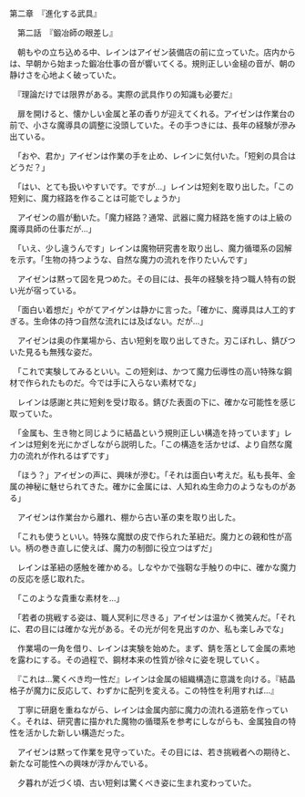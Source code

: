 第二章　『進化する武具』

　第二話　『鍛冶師の眼差し』

　朝もやの立ち込める中、レインはアイゼン装備店の前に立っていた。店内からは、早朝から始まった鍛冶仕事の音が響いてくる。規則正しい金槌の音が、朝の静けさを心地よく破っていた。

　『理論だけでは限界がある。実際の武具作りの知識も必要だ』

　扉を開けると、懐かしい金属と革の香りが迎えてくれる。アイゼンは作業台の前で、小さな魔導具の調整に没頭していた。その手つきには、長年の経験が滲み出ている。

　「おや、君か」アイゼンは作業の手を止め、レインに気付いた。「短剣の具合はどうだ？」

　「はい、とても扱いやすいです。ですが...」レインは短剣を取り出した。「この短剣に、魔力経路を作ることは可能でしょうか」

　アイゼンの眉が動いた。「魔力経路？通常、武器に魔力経路を施すのは上級の魔導具師の仕事だが...」

　「いえ、少し違うんです」レインは魔物研究書を取り出し、魔力循環系の図解を示す。「生物の持つような、自然な魔力の流れを作りたいんです」

　アイゼンは黙って図を見つめた。その目には、長年の経験を持つ職人特有の鋭い光が宿っている。

　「面白い着想だ」やがてアイゲンは静かに言った。「確かに、魔導具は人工的すぎる。生命体の持つ自然な流れには及ばない。だが...」

　アイゼンは奥の作業場から、古い短剣を取り出してきた。刃こぼれし、錆びついた見るも無残な姿だ。

　「これで実験してみるといい。この短剣は、かつて魔力伝導性の高い特殊な鋼材で作られたものだ。今では手に入らない素材でな」

　レインは感謝と共に短剣を受け取る。錆びた表面の下に、確かな可能性を感じ取っていた。

　「金属も、生き物と同じように結晶という規則正しい構造を持っています」レインは短剣を光にかざしながら説明した。「この構造を活かせば、より自然な魔力の流れが作れるはずです」

　「ほう？」アイゼンの声に、興味が滲む。「それは面白い考えだ。私も長年、金属の神秘に魅せられてきた。確かに金属には、人知れぬ生命力のようなものがある」

　アイゼンは作業台から離れ、棚から古い革の束を取り出した。

　「これも使うといい。特殊な魔獣の皮で作られた革紐だ。魔力との親和性が高い。柄の巻き直しに使えば、魔力の制御に役立つはずだ」

　レインは革紐の感触を確かめる。しなやかで強靭な手触りの中に、確かな魔力の反応を感じ取れた。

　「このような貴重な素材を...」

　「若者の挑戦する姿は、職人冥利に尽きる」アイゼンは温かく微笑んだ。「それに、君の目には確かな光がある。その光が何を見出すのか、私も楽しみでな」

　作業場の一角を借り、レインは実験を始めた。まず、錆を落として金属の素地を露わにする。その過程で、鋼材本来の性質が徐々に姿を現していく。

　『これは...驚くべき均一性だ』レインは金属の組織構造に意識を向ける。『結晶格子が魔力に反応して、わずかに配列を変える。この特性を利用すれば...』

　丁寧に研磨を重ねながら、レインは金属内部に魔力の流れる道筋を作っていく。それは、研究書に描かれた魔物の循環系を参考にしながらも、金属独自の特性を活かした新しい構造だった。

　アイゼンは黙って作業を見守っていた。その目には、若き挑戦者への期待と、新たな可能性への興味が浮かんでいる。

　夕暮れが近づく頃、古い短剣は驚くべき姿に生まれ変わっていた。